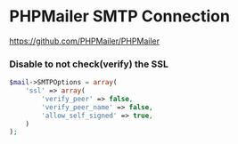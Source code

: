 # PHPMailer SMTP Connection

https://github.com/PHPMailer/PHPMailer

### Disable to not check(verify) the SSL 

```php
$mail->SMTPOptions = array(
	'ssl' => array(
		'verify_peer' => false,
		'verify_peer_name' => false,
		'allow_self_signed' => true,
	)
);
```
